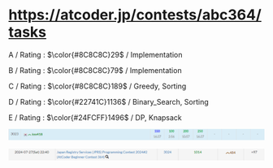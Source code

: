 # https://atcoder.jp/contests/abc364/tasks

A / Rating : $\color{#8C8C8C}29$ / Implementation

B / Rating : $\color{#8C8C8C}79$ / Implementation

C / Rating : $\color{#8C8C8C}189$ / Greedy, Sorting

D / Rating : $\color{#22741C}1136$ / Binary_Search, Sorting

E / Rating : $\color{#24FCFF}1496$ / DP, Knapsack

![My Image](https://github.com/kss418/Atcoder/blob/main/ABC/Images/Standings/364.png)

![My Image](https://github.com/kss418/Atcoder/blob/main/ABC/Images/Performance/364.png)
